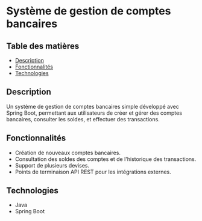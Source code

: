 # Système de gestion de comptes bancaires

## Table des matières
- [Description](#description)
- [Fonctionnalités](#fonctionnalités)
- [Technologies](#technologies)

## Description
Un système de gestion de comptes bancaires simple développé avec Spring Boot, permettant aux utilisateurs de créer et gérer des comptes bancaires, consulter les soldes, et effectuer des transactions.

## Fonctionnalités
- Création de nouveaux comptes bancaires.
- Consultation des soldes des comptes et de l'historique des transactions.
- Support de plusieurs devises.
- Points de terminaison API REST pour les intégrations externes.

## Technologies
- Java
- Spring Boot